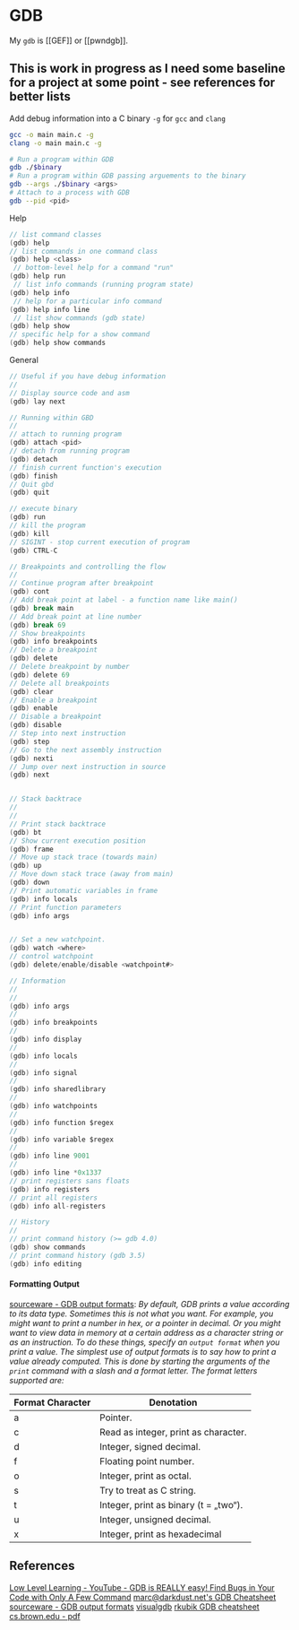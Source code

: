 # GDB

My `gdb` is [[GEF]] or [[pwndgb]].

## This is  work in progress as I need some baseline for a project at some point - see references for better lists

Add debug information into a C binary `-g` for `gcc` and `clang`
```bash
gcc -o main main.c -g
clang -o main main.c -g 
```

```bash
# Run a program within GDB
gdb ./$binary
# Run a program within GDB passing arguements to the binary
gdb --args ./$binary <args>
# Attach to a process with GDB  
gdb --pid <pid>
```

Help
```c
// list command classes
(gdb) help 
// list commands in one command class
(gdb) help <class> 
 // bottom-level help for a command "run" 
(gdb) help run
 // list info commands (running program state)
(gdb) help info
 // help for a particular info command
(gdb) help info line
 // list show commands (gdb state)
(gdb) help show
// specific help for a show command
(gdb) help show commands
```

General
```c
// Useful if you have debug information  
// 
// Display source code and asm 
(gdb) lay next 

// Running within GBD
//
// attach to running program
(gdb) attach <pid>
// detach from running program
(gdb) detach        
// finish current function's execution
(gdb) finish        
// Quit gbd
(gdb) quit

// execute binary
(gdb) run
// kill the program
(gdb) kill
// SIGINT - stop current execution of program
(gdb) CTRL-C

// Breakpoints and controlling the flow
//
// Continue program after breakpoint
(gdb) cont
// Add break point at label - a function name like main()
(gdb) break main
// Add break point at line number
(gdb) break 69 
// Show breakpoints
(gdb) info breakpoints
// Delete a breakpoint
(gdb) delete 
// Delete breakpoint by number
(gdb) delete 69
// Delete all breakpoints
(gdb) clear
// Enable a breakpoint
(gdb) enable 
// Disable a breakpoint
(gdb) disable 
// Step into next instruction
(gdb) step 
// Go to the next assembly instruction
(gdb) nexti
// Jump over next instruction in source 
(gdb) next 


// Stack backtrace
// 
// 
// Print stack backtrace
(gdb) bt
// Show current execution position
(gdb) frame
// Move up stack trace (towards main)
(gdb) up 
// Move down stack trace (away from main)
(gdb) down 
// Print automatic variables in frame
(gdb) info locals
// Print function parameters
(gdb) info args


// Set a new watchpoint.
(gdb) watch <where>
// control watchpoint
(gdb) delete/enable/disable <watchpoint#>

// Information
//
//
(gdb) info args
//
(gdb) info breakpoints
//
(gdb) info display
//
(gdb) info locals
//
(gdb) info signal
//
(gdb) info sharedlibrary
//
(gdb) info watchpoints
//
(gdb) info function $regex
//
(gdb) info variable $regex
//
(gdb) info line 9001
// 
(gdb) info line *0x1337
// print registers sans floats
(gdb) info registers
// print all registers
(gdb) info all-registers        

// History
//
// print command history (>= gdb 4.0)
(gdb) show commands 
// print command history (gdb 3.5)
(gdb) info editing       	
```

#### Formatting Output

[sourceware - GDB output formats](https://sourceware.org/gdb/current/onlinedocs/gdb.html/Output-Formats.html): *By default, GDB prints a value according to its data type. Sometimes this is not what you want. For example, you might want to print a number in hex, or a pointer in decimal. Or you might want to view data in memory at a certain address as a character string or as an instruction. To do these things, specify an `output format` when you print a value. The simplest use of output formats is to say how to print a value already computed. This is done by starting the arguments of the `print` command with a slash and a format letter. The format letters supported are:*

| Format Character | Denotation |
| ---- | ---- |
| a | Pointer. |
| c | Read as integer, print as character. |
| d | Integer, signed decimal. |
| f | Floating point number. |
| o | Integer, print as octal. |
| s | Try to treat as C string. |
| t | Integer, print as binary (t = „two“). |
| u | Integer, unsigned decimal. |
| x | Integer, print as hexadecimal |
## References

[Low Level Learning - YouTube - GDB is REALLY easy! Find Bugs in Your Code with Only A Few Command](https://www.youtube.com/watch?v=Dq8l1_-QgAc)
[marc@darkdust.net's GDB Cheatsheet](https://darkdust.net/files/GDB%20Cheat%20Sheet.pdf)
[sourceware - GDB output formats](https://sourceware.org/gdb/current/onlinedocs/gdb.html/Output-Formats.html)
[visualgdb](https://visualgdb.com/gdbreference/commands/set_disassemble-next-line)
[rkubik GDB cheatsheet](https://gist.githubusercontent.com/rkubik/b96c23bd8ed58333de37f2b8cd052c30/raw/ead6be96ed4dd4a9fc0bd318adcfa9d3a3afb109/cheat_sheet.txt)
[cs.brown.edu - pdf](https://cs.brown.edu/courses/cs033/docs/guides/gdb.pdf)